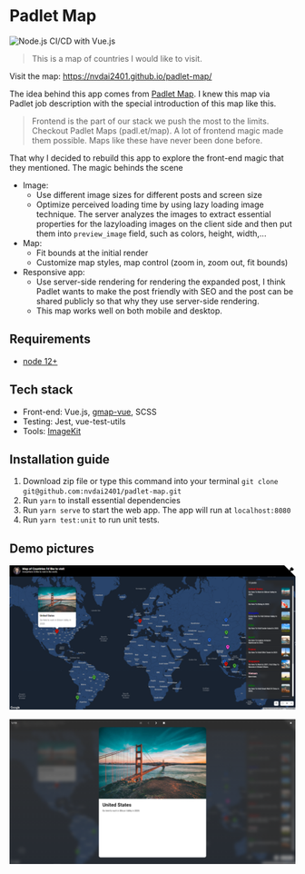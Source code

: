 # Padlet Map

![Node.js CI/CD with Vue.js](https://github.com/nvdai2401/padlet-map/workflows/CI/CD/badge.svg)

> This is a map of countries I would like to visit.

Visit the map: <https://nvdai2401.github.io/padlet-map/>

The idea behind this app comes from [Padlet Map](https://padlet.com/gallery/countries_visited_map). I knew this map via Padlet job description with the special introduction of this map like this.

> Frontend is the part of our stack we push the most to the limits. Checkout Padlet Maps (padl.et/map). A lot of frontend magic made them possible. Maps like these have never been done before.

That why I decided to rebuild this app to explore the front-end magic that they mentioned.
The magic behinds the scene

- Image:
  - Use different image sizes for different posts and screen size
  - Optimize perceived loading time by using lazy loading image technique. The server analyzes the images to extract essential properties for the lazyloading images on the client side and then put them into `preview_image` field, such as colors, height, width,...
- Map:
  - Fit bounds at the initial render
  - Customize map styles, map control (zoom in, zoom out, fit bounds)
- Responsive app:
  - Use server-side rendering for rendering the expanded post, I think Padlet wants to make the post friendly with SEO and the post can be shared publicly so that why they use server-side rendering.
  - This map works well on both mobile and desktop.

## Requirements

- [node 12+](https://nodejs.org/en/)

## Tech stack

- Front-end: Vue.js, [gmap-vue](https://github.com/diegoazh/gmap-vue), SCSS
- Testing: Jest, vue-test-utils
- Tools: [ImageKit](https://imagekit.io/)

## Installation guide

1. Download zip file or type this command into your terminal `git clone git@github.com:nvdai2401/padlet-map.git`
2. Run `yarn` to install essential dependencies
3. Run `yarn serve` to start the web app. The app will run at `localhost:8080`
4. Run `yarn test:unit` to run unit tests.

## Demo pictures

<p align="center"><img src="/images/map.PNG" /></p>
<p align="center"><img src="/images/post_expanded.PNG" /></p>
